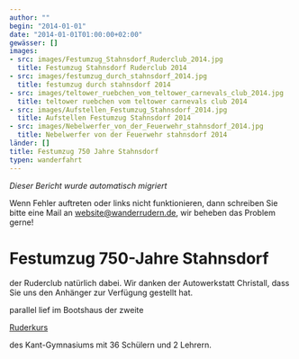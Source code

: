 ```yaml
---
author: ""
begin: "2014-01-01"
date: "2014-01-01T01:00:00+02:00"
gewässer: []
images:
- src: images/Festumzug_Stahnsdorf_Ruderclub_2014.jpg
  title: Festumzug Stahnsdorf Ruderclub 2014
- src: images/festumzug_durch_stahnsdorf_2014.jpg
  title: festumzug durch stahnsdorf 2014
- src: images/teltower_ruebchen_vom_teltower_carnevals_club_2014.jpg
  title: teltower ruebchen vom teltower carnevals club 2014
- src: images/Aufstellen_Festumzug_Stahnsdorf_2014.jpg
  title: Aufstellen Festumzug Stahnsdorf 2014
- src: images/Nebelwerfer_von_der_Feuerwehr_stahnsdorf_2014.jpg
  title: Nebelwerfer von der Feuerwehr stahnsdorf 2014
länder: []
title: Festumzug 750 Jahre Stahnsdorf
typen: wanderfahrt
---
```



*Dieser Bericht wurde automatisch migriert*

Wenn Fehler auftreten oder links nicht funktionieren, dann schreiben Sie bitte eine Mail an website@wanderrudern.de, wir beheben das Problem gerne!



# Festumzug 750-Jahre Stahnsdorf


der Ruderclub natürlich dabei. Wir danken der Autowerkstatt Christall, dass Sie uns den Anhänger zur Verfügung gestellt hat.

parallel lief im Bootshaus der zweite

[Ruderkurs](/berichte/2014/schulrudern_kant_2014-2)

des Kant-Gymnasiums mit 36 Schülern und 2 Lehrern.
